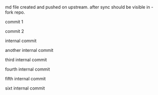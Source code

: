 md file created and pushed on upstream. after sync should be visible in -fork repo.

commit 1

commit 2

internal commit

another internal commit

third internal commit

fourth internal commit

fifth internal commit

sixt internal commit
